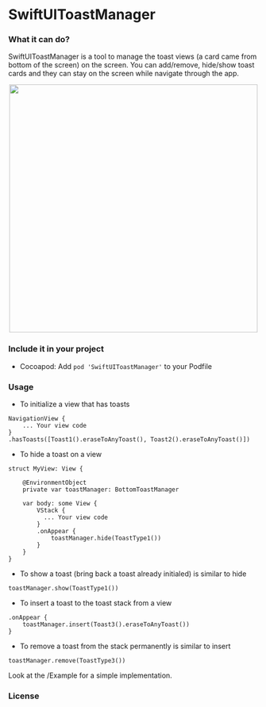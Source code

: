 
# SwiftUIToastManager

### What it can do?
SwiftUIToastManager is a tool to manage the toast views (a card came from bottom of the screen) on the screen. You can add/remove, hide/show toast cards and they can stay on the screen while navigate through the app.

<p align="center">
  <img align="center" height="500" src="Github/SwiftUIToastManager.gif">
</p>

### Include it in your project

- Cocoapod: Add `pod 'SwiftUIToastManager'` to your Podfile

### Usage

- To initialize a view that has toasts
```
NavigationView {
    ... Your view code
}
.hasToasts([Toast1().eraseToAnyToast(), Toast2().eraseToAnyToast()])
```

- To hide a toast on a view
```
struct MyView: View {

    @EnvironmentObject
    private var toastManager: BottomToastManager

    var body: some View {
        VStack {
          ... Your view code
        }
        .onAppear {
            toastManager.hide(ToastType1())
        }
    }
}
```

- To show a toast (bring back a toast already initialed) is similar to hide
```
toastManager.show(ToastType1())
```

- To insert a toast to the toast stack from a view
```
.onAppear {
    toastManager.insert(Toast3().eraseToAnyToast())
}
```

- To remove a toast from the stack permanently is similar to insert
```
toastManager.remove(ToastType3())
```

Look at the /Example for a simple implementation.

### License
